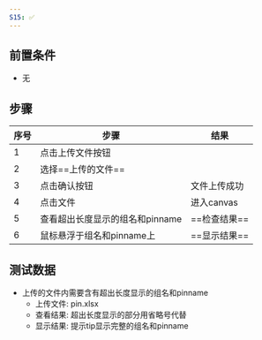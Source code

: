 ```yaml
---
S15: ✅
---
```


## 前置条件

- 无

## 步骤

| 序号  | 步骤                  | 结果       |
| --- | ------------------- | -------- |
| 1   | 点击上传文件按钮            |          |
| 2   | 选择==上传的文件==         |          |
| 3   | 点击确认按钮              | 文件上传成功   |
| 4   | 点击文件                | 进入canvas |
| 5   | 查看超出长度显示的组名和pinname | ==检查结果== |
| 6   | 鼠标悬浮于组名和pinname上    | ==显示结果== |

## 测试数据

- 上传的文件内需要含有超出长度显示的组名和pinname
	- 上传文件: pin.xlsx
	- 查看结果: 超出长度显示的部分用省略号代替
	- 显示结果: 提示tip显示完整的组名和pinname
